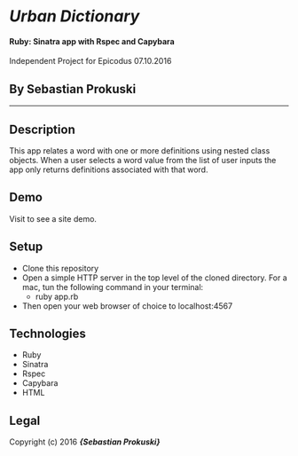 # _Urban Dictionary_

#### Ruby: Sinatra app with Rspec and Capybara
Independent Project for Epicodus 07.10.2016
## By Sebastian Prokuski

***

## Description
This app relates a word with one or more definitions using nested class objects. When a user selects a word value from the list of user inputs the app only returns definitions associated with that word.

## Demo
Visit to see a site demo.

## Setup
* Clone this repository
* Open a simple HTTP server in the top level of the cloned directory. For a mac, tun the following command in your terminal:
  * ruby app.rb
* Then open your web browser of choice to localhost:4567

## Technologies
* Ruby
* Sinatra
* Rspec
* Capybara
* HTML

## Legal
Copyright (c) 2016 **_{Sebastian Prokuski}_**
